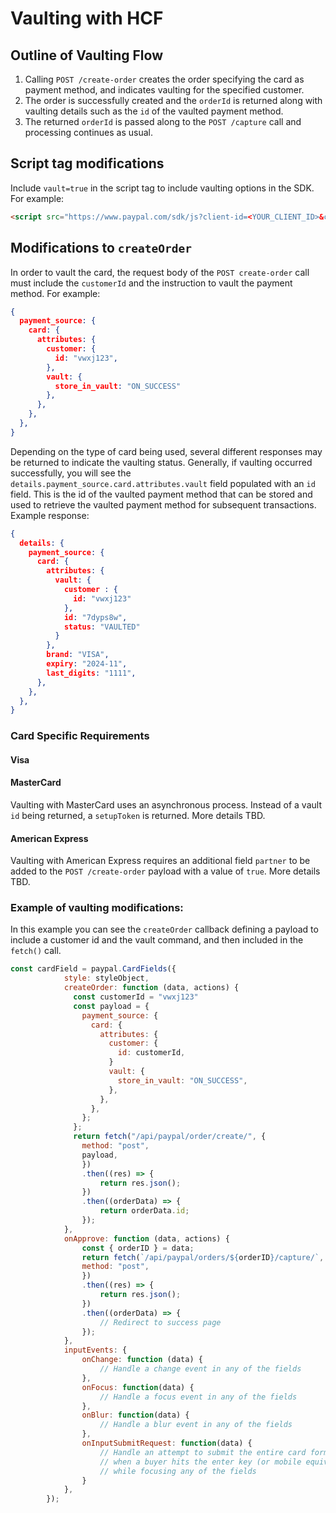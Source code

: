 # Vaulting with HCF

## Outline of Vaulting Flow
1. Calling `POST /create-order` creates the order specifying the card as payment method, and indicates vaulting for the specified customer.
2. The order is successfully created and the `orderId` is returned along with vaulting details such as the `id` of the vaulted payment method.
3. The returned `orderId` is passed along to the `POST /capture` call and processing continues as usual.

## Script tag modifications
Include `vault=true` in the script tag to include vaulting options in the SDK. For example:

```html
<script src="https://www.paypal.com/sdk/js?client-id=<YOUR_CLIENT_ID>&components=card-fields&<OTHER_PARAMETERS>&vault=true" />
```

## Modifications to `createOrder`
In order to vault the card, the request body of the `POST create-order` call must include the `customerId` and the instruction to vault the payment method. For example:
```json
{
  payment_source: {
    card: {
      attributes: {
        customer: {
          id: "vwxj123",
        },
        vault: {
          store_in_vault: "ON_SUCCESS"
        },
      },
    },
  },
}
```

Depending on the type of card being used, several different responses may be returned to indicate the vaulting status. Generally, if vaulting occurred successfully, you will see the `details.payment_source.card.attributes.vault` field populated with an `id` field. This is the id of the vaulted payment method that can be stored and used to retrieve the vaulted payment method for subsequent transactions. Example response:
```json
{
  details: {
    payment_source: {
      card: {
        attributes: {
          vault: {
            customer : {
              id: "vwxj123"
            },
            id: "7dyps8w",
            status: "VAULTED"
          }
        },
        brand: "VISA",
        expiry: "2024-11",
        last_digits: "1111",
      },
    },
  },
}
```

### Card Specific Requirements

#### Visa

#### MasterCard
Vaulting with MasterCard uses an asynchronous process. Instead of a vault `id` being returned, a `setupToken` is returned. More details TBD.

#### American Express
Vaulting with American Express requires an additional field `partner` to be added to the `POST /create-order` payload with a value of `true`. More details TBD.

### Example of vaulting modifications:
In this example you can see the `createOrder` callback defining a payload to include a customer id and the vault command, and then included in the `fetch()` call.
```js
const cardField = paypal.CardFields({
            style: styleObject,
            createOrder: function (data, actions) {
              const customerId = "vwxj123"
              const payload = {
                payment_source: {
                  card: {
                    attributes: {
                      customer: {
                        id: customerId,
                      }
                      vault: {
                        store_in_vault: "ON_SUCCESS",
                      },
                    },
                  },
                };
              };
              return fetch("/api/paypal/order/create/", {
                method: "post",
                payload,
                })
                .then((res) => {
                    return res.json();
                })
                .then((orderData) => {
                    return orderData.id;
                });
            },
            onApprove: function (data, actions) {
                const { orderID } = data;
                return fetch(`/api/paypal/orders/${orderID}/capture/`, {
                method: "post",
                })
                .then((res) => {
                    return res.json();
                })
                .then((orderData) => {
                    // Redirect to success page
                });
            },
            inputEvents: {
                onChange: function (data) {
                    // Handle a change event in any of the fields
                },
                onFocus: function(data) {
                    // Handle a focus event in any of the fields
                },
                onBlur: function(data) {
                    // Handle a blur event in any of the fields
                },
                onInputSubmitRequest: function(data) {
                    // Handle an attempt to submit the entire card form
                    // when a buyer hits the enter key (or mobile equivalent)
                    // while focusing any of the fields
                }
            },
        });
```